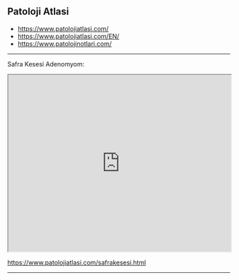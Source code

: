 




## Patoloji Atlasi


  -   <https://www.patolojiatlasi.com/>
  -   <https://www.patolojiatlasi.com/EN/>
  -   <https://www.patolojinotlari.com/>



---


Safra Kesesi Adenomyom: 

<iframe src='https://images.patolojiatlasi.com/gallbladder-adenomyoma/HE.html' style='height:400px;width:100%;' data-external='1'></iframe>

<https://www.patolojiatlasi.com/safrakesesi.html>


---

